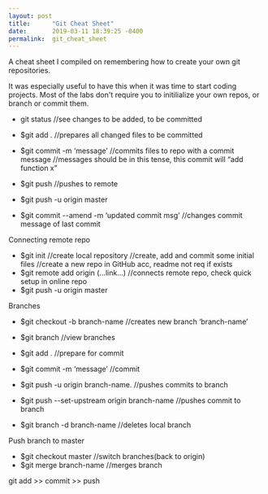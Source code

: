 ```yaml
---
layout: post
title:      "Git Cheat Sheet"
date:       2019-03-11 18:39:25 -0400
permalink:  git_cheat_sheet
---
```



A cheat sheet I compiled on remembering how to create your own git repositories.

It was especially useful to have this when it was time to start coding projects. Most of the labs don't require you to initilialize your own repos, or branch or commit them.

* git status  //see changes to be added, to be committed

* $git add .   //prepares all changed files to be committed 
* $git commit -m ‘message’  //commits files to repo with a commit message
                              //messages should be in this tense, this commit will “add function x”
* $git push             //pushes to remote
* $git push -u origin master 
 
* $git commit --amend -m ‘updated commit msg’ //changes commit message of last commit

Connecting remote repo
* $git init  //create local repository
                     //create, add and commit some initial files 
                    //create a new repo in GitHub acc, readme not req if exists
* $git remote add origin (…link…)  //connects remote repo, check quick setup in online repo
* $git push -u origin master 

Branches
* $git checkout -b branch-name           //creates new branch ‘branch-name’
* $git branch             //view branches
* $git add .               //prepare for commit
* $git commit -m ‘message’                //commit 
* $git push -u origin branch-name.               //pushes commits to branch
* $git push --set-upstream origin branch-name   //pushes commit to branch 

* $git branch -d branch-name   //deletes local branch

Push branch to master
* $git checkout master //switch branches(back to origin)
* $git merge branch-name //merges branch 

git add >> commit >> push
